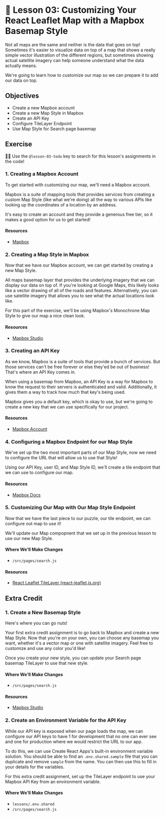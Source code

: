 # 📓 Lesson 03: Customizing Your React Leaflet Map with a Mapbox Basemap Style

Not all maps are the same and neither is the data that goes on top! Sometimes it's easier to visualize data on top of a map that shows a really simple vector illustration of the different regions, but sometimes showing actual satellite imagery can help someone understand what the data actually means.

We're going to learn how to customize our map so we can prepare it to add our data on top.

## Objectives
* Create a new Mapbox account
* Create a new Map Style in Mapbox
* Create an API Key
* Configure TileLayer Endpoint
* Use Map Style for Search page basemap

## Exercise

🕵️‍♂️ Use the `@lesson-03-todo` key to search for this lesson's assignments in the code!

### 1. Creating a Mapbox Account

To get started with customizing our map, we'll need a Mapbox account.

Mapbox is a suite of mapping tools that provides services from creating a custom Map Style (like what we're doing) all the way to various APIs like looking up the coordinates of a location by an address.

It's easy to create an account and they provide a generous free tier, so it makes a good option for us to get started!

#### Resources
* [Mapbox](https://www.mapbox.com/)

### 2. Creating a Map Style in Mapbox

Now that we have our Mapbox account, we can get started by creating a new Map Style.

All maps basemap layer that provides the underlying imagery that we can display our data on top of. If you're looking at Google Maps, this likely looks like a vector drawing of all of the roads and features. Alternatively, you can use satellite imagery that allows you to see what the actual locations look like.

For this part of the exercise, we'll be using Mapbox's Monochrone Map Style to give our map a nice clean look.

#### Resources
* [Mapbox Studio](https://studio.mapbox.com/)

### 3. Creating an API Key

As we know, Mapbox is a suite of tools that provide a bunch of services. But those services can't be free forever or else they'ed be out of business! That's where an API Key comes in.

When using a basemap from Mapbox, an API Key is a way for Mapbox to know the request to their servers is authenticated and valid. Additionally, it gives them a way to track how much that key's being used.

Mapbox gives you a default key, which is okay to use, but we're going to create a new key that we can use specifically for our project.

#### Resources
* [Mapbox Account](https://account.mapbox.com/)

### 4. Configuring a Mapbox Endpoint for our Map Style

We've set up the two most important parts of our Map Style, now we need to configure the URL that will allow us to use that Style!

Using our API Key, user ID, and Map Style ID, we'll create a tile endpoint that we can use to configure our map.

#### Resources
* [Mapbox Docs](https://docs.mapbox.com/api/maps/#static-tiles)

### 5. Customizing Our Map with Our Map Style Endpoint

Now that we have the last piece to our puzzle, our tile endpoint, we can configure out map to use it!

We'll update our Map compopnent that we set up in the previous lesson to use our new Map Style.

#### Where We'll Make Changes
* `/src/pages/search.js`

#### Resources
* [React Leaflet TileLayer (react-leaflet.js.org)](https://react-leaflet.js.org/docs/en/components#tilelayer)

## Extra Credit

### 1. Create a New Basemap Style

Here's where you can go nuts!

Your first extra credit assignment is to go back to Mapbox and create a new Map Style. Now that you're on your own, you can choose any basemap you want, whether it's a vector map or one with satellite imagery. Feel free to customize and use any color you'd like!

Once you create your new style, you can update your Search page basemap TileLayer to use that new style.

#### Where We'll Make Changes
* `/src/pages/search.js`

#### Resources
* [Mapbox Studio](https://studio.mapbox.com/)

### 2. Create an Environment Variable for the API Key

While our API key is exposed when our page loads the map, we can configure our API keys to have 1 for development that no one can ever see and one for production where we would restrict the URL to our app.

To do this, we can use Create React Apps's built-in environment variable solution. You should be able to find an `.env.shared.sample` file that you can duplicate and remove `sample` from the name. You can then use this to fill in your details for the variables.

For this extra credit assignment, set up the TileLayer endpoint to use your Mapbox API Key from an environment variable.

#### Where We'll Make Changes
* `lessons/.env.shared`
* `/src/pages/search.js`
